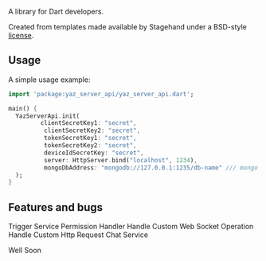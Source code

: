 A library for Dart developers.

Created from templates made available by Stagehand under a BSD-style
[license](https://github.com/dart-lang/stagehand/blob/master/LICENSE).

## Usage

A simple usage example:

```dart
import 'package:yaz_server_api/yaz_server_api.dart';

main() {
  YazServerApi.init(
         clientSecretKey1: "secret",
          clientSecretKey2: "secret",
          tokenSecretKey1: "secret",
          tokenSecretKey2: "secret",
          deviceIdSecretKey: "secret",
          server: HttpServer.bind("localhost", 1234),
          mongoDbAddress: "mongodb://127.0.0.1:1235/db-name" /// mongo db address
  );
}
```

## Features and bugs

Trigger Service
Permission Handler
Handle Custom Web Socket Operation
Handle Custom Http Request
Chat Service


Well Soon
